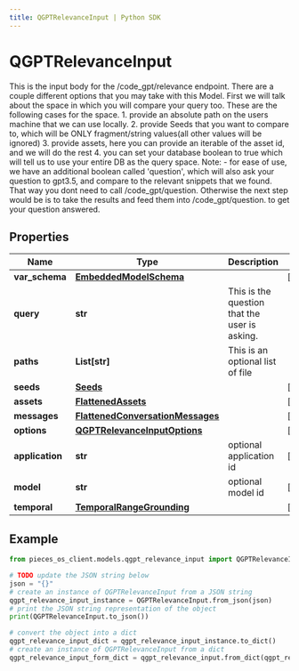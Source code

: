 ```yaml
---
title: QGPTRelevanceInput | Python SDK
---
```


# QGPTRelevanceInput

This is the input body for the /code_gpt/relevance endpoint.  There are a couple different options that you may take with this Model.  First we will talk about the space in which you will compare your query too. These are the following cases for the space. 1. provide an absolute path on the users machine that we can use locally. 2. provide Seeds that you want to compare to, which will be ONLY fragment/string values(all other values will be ignored) 3. provide assets, here you can provide an iterable of the asset id, and we will do the rest 4. you can set your database boolean to true which will tell us to use your entire DB as the query space.  Note: - for ease of use, we have an additional boolean called 'question', which will also ask your question to gpt3.5, and compare to the relevant snippets that we found. That way you dont need to call /code_gpt/question. Otherwise the next step would be is to take the results and feed them into /code_gpt/question. to get your question answered.

## Properties

Name | Type | Description | Notes
------------ | ------------- | ------------- | -------------
**var_schema** | [**EmbeddedModelSchema**](EmbeddedModelSchema) |  | [optional] 
**query** | **str** | This is the question that the user is asking. | 
**paths** | **List[str]** | This is an optional list of file || folder paths. | [optional] 
**seeds** | [**Seeds**](Seeds) |  | [optional] 
**assets** | [**FlattenedAssets**](FlattenedAssets) |  | [optional] 
**messages** | [**FlattenedConversationMessages**](FlattenedConversationMessages) |  | [optional] 
**options** | [**QGPTRelevanceInputOptions**](QGPTRelevanceInputOptions) |  | [optional] 
**application** | **str** | optional application id | [optional] 
**model** | **str** | optional model id | [optional] 
**temporal** | [**TemporalRangeGrounding**](TemporalRangeGrounding) |  | [optional] 

## Example

```python
from pieces_os_client.models.qgpt_relevance_input import QGPTRelevanceInput

# TODO update the JSON string below
json = "{}"
# create an instance of QGPTRelevanceInput from a JSON string
qgpt_relevance_input_instance = QGPTRelevanceInput.from_json(json)
# print the JSON string representation of the object
print(QGPTRelevanceInput.to_json())

# convert the object into a dict
qgpt_relevance_input_dict = qgpt_relevance_input_instance.to_dict()
# create an instance of QGPTRelevanceInput from a dict
qgpt_relevance_input_form_dict = qgpt_relevance_input.from_dict(qgpt_relevance_input_dict)
```


